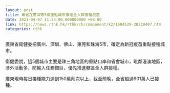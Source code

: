 ```yaml
---
layout: post
title: 粵省在廣深等5個重點城市推進全人群接種疫苗
date: 2021-04-07 11:23:00.000000000 +08:00
link: https://news.rthk.hk/rthk/ch/component/k2/1584529-20210407.htm
categories: rthk
---
```


廣東省衛健委把廣州、深圳、佛山、東莞和珠海5市，確定為新冠疫苗重點接種城市。

衛健委說，這5個城市主要是珠三角地區的重點口岸和省會城市，毗鄰港澳地區，涉外活動多，防輸入任務艱巨，優先推進轄區全人群接種。

廣東現時每日接種能力達到150萬劑次以上，截至前晚，全省超過901萬人已接種。
